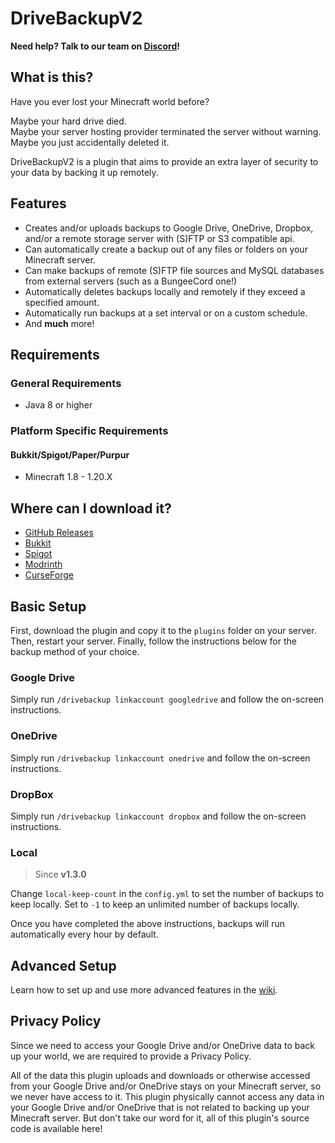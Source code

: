 # DriveBackupV2

**Need help? Talk to our team on [Discord](https://discord.gg/VdCAUtm)!**

## What is this?
Have you ever lost your Minecraft world before?

Maybe your hard drive died.  
Maybe your server hosting provider terminated the server without warning.  
Maybe you just accidentally deleted it.  

DriveBackupV2 is a plugin that aims to provide an extra layer of security to your data by backing it up remotely.

## Features
- Creates and/or uploads backups to Google Drive, OneDrive, Dropbox,
and/or a remote storage server with (S)FTP or S3 compatible api.
- Can automatically create a backup out of any files or folders on your Minecraft server.
- Can make backups of remote (S)FTP file sources and MySQL databases from external servers (such as a BungeeCord one!)
- Automatically deletes backups locally and remotely if they exceed a specified amount.
- Automatically run backups at a set interval or on a custom schedule.
- And **much** more!

## Requirements

### General Requirements

- Java 8 or higher

### Platform Specific Requirements

#### Bukkit/Spigot/Paper/Purpur

- Minecraft 1.8 - 1.20.X

## Where can I download it?

- [GitHub Releases](https://github.com/MaxMaeder/DriveBackupV2/releases)
- [Bukkit](https://dev.bukkit.org/projects/drivebackupv2)
- [Spigot](https://www.spigotmc.org/resources/drivebackupv2.79519/)
- [Modrinth](https://modrinth.com/plugin/drivebackupv2)
- [CurseForge](https://www.curseforge.com/minecraft/bukkit-plugins/drivebackupv2)

## Basic Setup
First, download the plugin and copy it to the `plugins` folder on your server.
Then, restart your server.
Finally, follow the instructions below for the backup method of your choice.

### Google Drive
Simply run `/drivebackup linkaccount googledrive` and follow the on-screen instructions.

### OneDrive
Simply run `/drivebackup linkaccount onedrive` and follow the on-screen instructions.

### DropBox
Simply run `/drivebackup linkaccount dropbox` and follow the on-screen instructions.

### Local
> Since **v1.3.0**

Change `local-keep-count` in the `config.yml` to set the number of backups to keep locally.
Set to `-1` to keep an unlimited number of backups locally.

Once you have completed the above instructions,
backups will run automatically every hour by default.

## Advanced Setup
Learn how to set up and use more advanced features in the [wiki](https://github.com/MaxMaeder/DriveBackupV2/wiki).

## Privacy Policy
Since we need to access your Google Drive
and/or OneDrive data to back up your world,
we are required to provide a Privacy Policy.
 
All of the data this plugin uploads and downloads
or otherwise accessed from your Google Drive
and/or OneDrive stays on your Minecraft server,
so we never have access to it.
This plugin physically cannot access any data in your Google Drive
and/or OneDrive that is not related to backing up your Minecraft server.
But don't take our word for it, all of this plugin's source code is available here!
